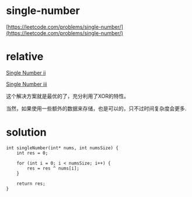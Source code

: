 # single-number

[https://leetcode.com/problems/single-number/](https://leetcode.com/problems/single-number/)

# relative

[Single Number ii](https://leetcode.com/problems/single-number-ii/)

[Single Number iii](https://leetcode.com/problems/single-number-iii/)


这个解决方案就是最优的了，充分利用了XOR的特性。

当然，如果使用一些额外的数据来存储，也是可以的，只不过时间复杂度会更多.

# solution

```
int singleNumber(int* nums, int numsSize) {
    int res = 0;

    for (int i = 0; i < numsSize; i++) {
        res = res ^ nums[i];
    }

    return res;
}
```
